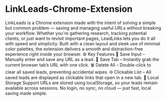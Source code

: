 # LinkLeads-Chrome-Extension
LinkLeads is a Chrome extension made with the intent of solving a simple but common problem — saving and managing useful URLs without breaking your workflow. Whether you're gathering research, tracking potential clients, or just want to revisit important pages, LeadLinks lets you do it all with speed and simplicity. Built with a clean layout and sleek use of minimal color palettes, the extension delivers a smooth and distraction-free experience right inside your browser. ⚙️ Key Features  🔘 Save Input – Manually enter and save any URL as a lead. 🔘 Save Tab – Instantly grab the current browser tab’s URL with one click. 🗑️ Delete All – Double-click to clear all saved leads, preventing accidental wipes. 🌐 Clickable List – All saved leads are displayed as clickable links that open in a new tab. 💾 Local Storage Support      URLs are stored using localStorage, so your leads remain available across sessions.      No login, no sync, no cloud — just fast, local saving made simple.
